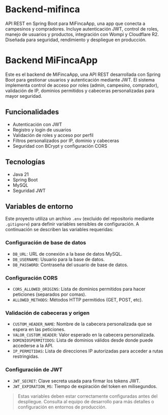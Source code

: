# Backend-mifinca
API REST en Spring Boot para MiFincaApp, una app que conecta a campesinos y compradores. Incluye autenticación JWT, control de roles, manejo de usuarios y productos, integración con Wompi y Cloudflare R2. Diseñada para seguridad, rendimiento y despliegue en producción.

# Backend MiFincaApp

Este es el backend de MiFincaApp, una API REST desarrollada con Spring Boot para gestionar usuarios y autenticación mediante JWT. El sistema implementa control de acceso por roles (admin, campesino, comprador), validación de IP, dominios permitidos y cabeceras personalizadas para mayor seguridad.

## Funcionalidades

- Autenticación con JWT
- Registro y login de usuarios
- Validación de roles y acceso por perfil
- Filtros personalizados por IP, dominio y cabeceras
- Seguridad con BCrypt y configuración CORS

## Tecnologías

- Java 21
- Spring Boot
- MySQL
- Seguridad JWT

## Variables de entorno

Este proyecto utiliza un archivo `.env` (excluido del repositorio mediante `.gitignore`) para definir variables sensibles de configuración. A continuación se describen las variables requeridas:

### Configuración de base de datos

- `DB_URL`: URL de conexión a la base de datos MySQL.
- `DB_USERNAME`: Usuario para la base de datos.
- `DB_PASSWORD`: Contraseña del usuario de base de datos.

### Configuración CORS

- `CORS_ALLOWED_ORIGINS`: Lista de dominios permitidos para hacer peticiones (separados por comas).
- `ALLOWED_METHODS`: Métodos HTTP permitidos (GET, POST, etc).

### Validación de cabeceras y origen

- `CUSTOM_HEADER_NAME`: Nombre de la cabecera personalizada que se espera en las peticiones.
- `VALOR_CUSTOM_HEADER`: Valor esperado en la cabecera personalizada.
- `DOMINIOSPERMITIDOS`: Lista de dominios válidos desde donde puede accederse a la API.
- `IP_PERMITIDAS`: Lista de direcciones IP autorizadas para acceder a rutas restringidas.

### Configuración de JWT

- `JWT_SECRET`: Clave secreta usada para firmar los tokens JWT.
- `JWT_EXPIRATION_MS`: Tiempo de expiración del token en milisegundos.

> Estas variables deben estar correctamente configuradas antes del despliegue. Consulta al equipo de desarrollo para más detalles o configuración en entornos de producción.
